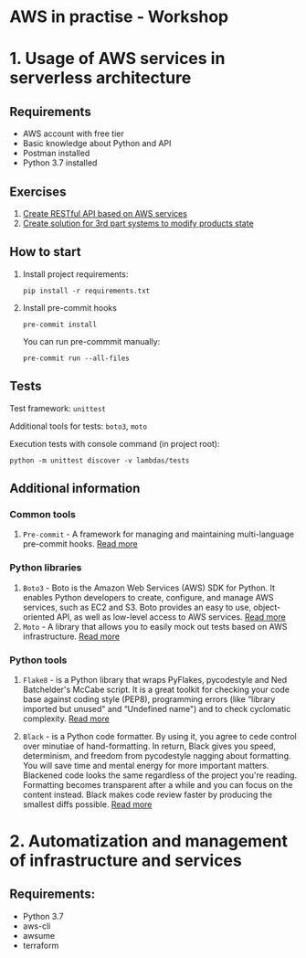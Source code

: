 # AWS in practise - Workshop

# 1. Usage of AWS services in serverless architecture

## Requirements 
- AWS account with free tier
- Basic knowledge about Python and API
- Postman installed
- Python 3.7 installed

## Exercises
1. [Create RESTful API based on AWS services](instructions/1_services_in_serverless_architecture/ex1/ex1.md)
2. [Create solution for 3rd part systems to modify products state](instructions/1_services_in_serverless_architecture/ex2/ex2.md)

## How to start

1. Install project requirements:

    ```
    pip install -r requirements.txt
    ```

2. Install pre-commit hooks

    ```
    pre-commit install
    ```

    You can run pre-commmit manually: 

    ```
    pre-commit run --all-files
    ```

## Tests

Test framework: `unittest`

Additional tools for tests: `boto3`, `moto`

Execution tests with console command (in project root):

```
python -m unittest discover -v lambdas/tests
```


## Additional information

### Common tools 

1. `Pre-commit` - A framework for managing and maintaining multi-language pre-commit hooks. [Read more](https://boto3.amazonaws.com/v1/documentation/api/latest/index.html)

### Python libraries

1. `Boto3` - Boto is the Amazon Web Services (AWS) SDK for Python. It enables Python developers to create, configure, and manage AWS services, such as EC2 and S3. Boto provides an easy to use, object-oriented API, as well as low-level access to AWS services. [Read more](http://docs.getmoto.org/en/latest/)
2. `Moto` - A library that allows you to easily mock out tests based on AWS infrastructure. [Read more](http://docs.getmoto.org/en/latest/)


### Python tools

1. `Flake8` - is a Python library that wraps PyFlakes, pycodestyle and Ned Batchelder's McCabe script. It is a great toolkit for checking your code base against coding style (PEP8), programming errors (like “library imported but unused" and “Undefined name") and to check cyclomatic complexity. [Read more](https://simpleisbetterthancomplex.com/packages/2016/08/05/flake8.html)

2. `Black` - is a Python code formatter. By using it, you agree to cede control over minutiae of hand-formatting. In return, Black gives you speed, determinism, and freedom from pycodestyle nagging about formatting. You will save time and mental energy for more important matters.
Blackened code looks the same regardless of the project you're reading. Formatting becomes transparent after a while and you can focus on the content instead.
Black makes code review faster by producing the smallest diffs possible. [Read more](https://pypi.org/project/black/)


# 2. Automatization and management of infrastructure and services

## Requirements:
- Python 3.7
- aws-cli
- awsume 
- terraform